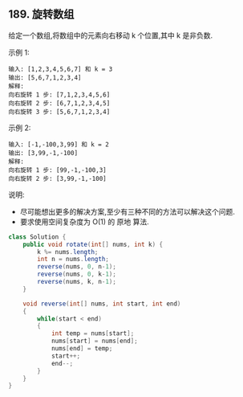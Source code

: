 ## 189. 旋转数组

给定一个数组,将数组中的元素向右移动 k 个位置,其中 k 是非负数.

示例 1:

    输入: [1,2,3,4,5,6,7] 和 k = 3
    输出: [5,6,7,1,2,3,4]
    解释:
    向右旋转 1 步: [7,1,2,3,4,5,6]
    向右旋转 2 步: [6,7,1,2,3,4,5]
    向右旋转 3 步: [5,6,7,1,2,3,4]
示例 2:

    输入: [-1,-100,3,99] 和 k = 2
    输出: [3,99,-1,-100]
    解释: 
    向右旋转 1 步: [99,-1,-100,3]
    向右旋转 2 步: [3,99,-1,-100]
说明:
* 尽可能想出更多的解决方案,至少有三种不同的方法可以解决这个问题.
* 要求使用空间复杂度为 O(1) 的 原地 算法.

``` java
class Solution {
    public void rotate(int[] nums, int k) {
        k %= nums.length;
        int n = nums.length;
        reverse(nums, 0, n-1);
        reverse(nums, 0, k-1);
        reverse(nums, k, n-1);
    }

    void reverse(int[] nums, int start, int end)
    {
        while(start < end)
        {
            int temp = nums[start];
            nums[start] = nums[end];
            nums[end] = temp;
            start++;
            end--;
        }
    }
}
```